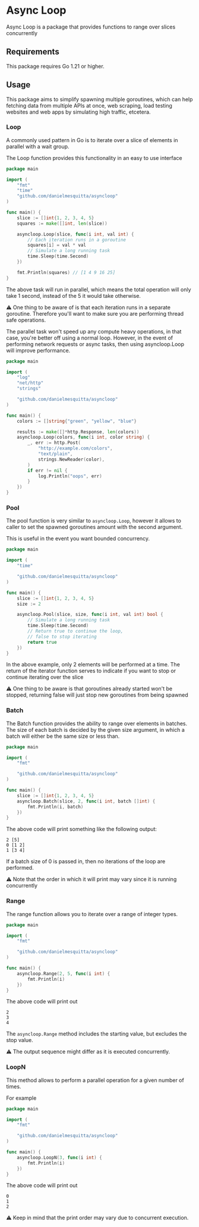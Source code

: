 # Async Loop

Async Loop is a package that provides functions to range over slices concurrently

## Requirements

This package requires Go 1.21 or higher.

## Usage

This package aims to simplify spawning multiple goroutines, which can help
fetching data from multiple APIs at once, web scraping, load testing websites and web apps by simulating high traffic, etcetera.

### Loop

A commonly used pattern in Go is to iterate over a slice of elements in parallel with a wait group.

The Loop function provides this functionality in an easy to use interface

```go
package main

import (
	"fmt"
	"time"
	"github.com/danielmesquitta/asyncloop"
)

func main() {
	slice := []int{1, 2, 3, 4, 5}
	squares := make([]int, len(slice))

	asyncloop.Loop(slice, func(i int, val int) {
		// Each iteration runs in a goroutine
		squares[i] = val * val
		// Simulate a long running task
		time.Sleep(time.Second)
	})

	fmt.Println(squares) // [1 4 9 16 25]
}
```

The above task will run in parallel, which means the total operation will only take 1 second,
instead of the 5 it would take otherwise.

⚠️ One thing to be aware of is that each iteration runs in a separate goroutine. Therefore
you'll want to make sure you are performing thread safe operations.

The parallel task won't speed up any compute heavy operations, in that case, you're better off using a normal loop. However, in the event of performing network requests or async tasks, then using asyncloop.Loop will improve performance.

```go
package main

import (
	"log"
	"net/http"
	"strings"

	"github.com/danielmesquitta/asyncloop"
)

func main() {
	colors := []string{"green", "yellow", "blue"}

	results := make([]*http.Response, len(colors))
	asyncloop.Loop(colors, func(i int, color string) {
		_, err := http.Post(
			"http://example.com/colors",
			"text/plain",
			strings.NewReader(color),
		)
		if err != nil {
			log.Println("oops", err)
		}
	})
}
```

### Pool

The pool function is very similar to `asyncloop.Loop`, however it allows to caller to set the spawned goroutines amount with the second argument.

This is useful in the event you want bounded concurrency.

```go
package main

import (
	"time"

	"github.com/danielmesquitta/asyncloop"
)

func main() {
	slice := []int{1, 2, 3, 4, 5}
	size := 2

	asyncloop.Pool(slice, size, func(i int, val int) bool {
		// Simulate a long running task
		time.Sleep(time.Second)
		// Return true to continue the loop,
		// false to stop iterating
		return true
	})
}
```

In the above example, only 2 elements will be performed at a time.
The return of the iterator function serves to indicate if you want to stop or continue iterating over the slice

⚠️ One thing to be aware is that goroutines already started won't be stopped,
returning false will just stop new goroutines from being spawned

### Batch

The Batch function provides the ability to range over elements in batches. The size of each batch is decided by the given size argument, in which a batch will either be the same size or less than.

```go
package main

import (
	"fmt"

	"github.com/danielmesquitta/asyncloop"
)

func main() {
	slice := []int{1, 2, 3, 4, 5}
	asyncloop.Batch(slice, 2, func(i int, batch []int) {
		fmt.Println(i, batch)
	})
}
```

The above code will print something like the following output:

```
2 [5]
0 [1 2]
1 [3 4]
```

If a batch size of 0 is passed in, then no iterations of the loop are performed.

⚠️ Note that the order in which it will print may vary since it is running concurrently

### Range

The range function allows you to iterate over a range of integer types.

```go
package main

import (
	"fmt"

	"github.com/danielmesquitta/asyncloop"
)

func main() {
	asyncloop.Range(2, 5, func(i int) {
		fmt.Println(i)
	})
}
```

The above code will print out

```
2
3
4
```

The `asyncloop.Range` method includes the starting value, but excludes the stop value.

⚠️ The output sequence might differ as it is executed concurrently.

### LoopN

This method allows to perform a parallel operation for a given number of times.

For example

```go
package main

import (
	"fmt"

	"github.com/danielmesquitta/asyncloop"
)

func main() {
	asyncloop.LoopN(3, func(i int) {
		fmt.Println(i)
	})
}
```

The above code will print out

```
0
1
2
```

⚠️ Keep in mind that the print order may vary due to concurrent execution.
